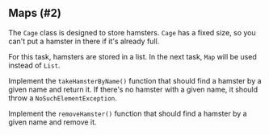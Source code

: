 ## Maps (#2)

The `Cage` class is designed to store hamsters. 
`Cage` has a fixed size, so you can't put a hamster in there if it's already full. 

For this task, hamsters are stored in a list.
In the next task, `Map` will be used instead of `List`.

Implement the `takeHamsterByName()` function that should find a hamster
by a given name and return it.
If there's no hamster with a given name, it should throw a `NoSuchElementException`.

Implement the `removeHamster()` function that should find a hamster
by a given name and remove it.